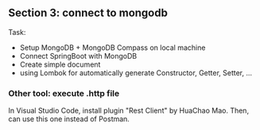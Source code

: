 ## Section 3: connect to mongodb

Task:
- Setup MongoDB + MongoDB Compass on local machine 
- Connect SpringBoot with MongoDB
- Create simple document
- using Lombok for automatically generate Constructor, Getter, Setter, ... 


### Other tool: execute .http file
In Visual Studio Code, install plugin "Rest Client" by HuaChao Mao. 
Then, can use this one instead of Postman. 